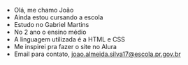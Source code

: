 - Olá, me chamo João
-  Ainda estou cursando a escola
-  Estudo no Gabriel Martins
- No 2 ano o ensino médio
-  A linguagem utilizada é a HTML e CSS
-  Me inspirei pra fazer o site no Alura
-  Email para contato, joao.almeida.silva17@escola.pr.gov.br

<!---
H1PEZ1NN/H1PEZ1NN is a ✨ special ✨ repository because its `README.md` (this file) appears on your GitHub profile.
You can click the Preview link to take a look at your changes.
--->
